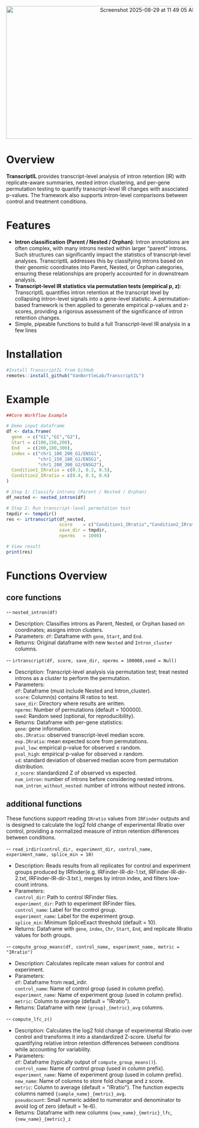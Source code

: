 
<p align="center">
  <img width="752" height="358" alt="Screenshot 2025-08-29 at 11 49 05 AM"
       src="https://github.com/user-attachments/assets/d94f2ace-ab4a-4d5c-91e0-dab35c45ce0b" />
</p>


# Overview
**TranscriptIL** provides transcript-level analysis of intron retention (IR) with replicate-aware summaries, nested intron clustering, and per-gene permutation testing to quantify transcript-level IR changes with associated p-values. The framework also supports intron-level comparisons between control and treatment conditions.

# Features
- **Intron classification (Parent / Nested / Orphan)**: Intron annotations are often complex, with many introns nested within larger “parent” introns. Such structures can significantly impact the statistics of transcript-level analyses. TranscriptIL addresses this by classifying introns based on their genomic coordinates into Parent, Nested, or Orphan categories, ensuring these relationships are properly accounted for in downstream analysis.
- **Transcript-level IR statistics via permutation tests (empirical p, z)**: TranscriptIL quantifies intron retention at the transcript level by collapsing intron-level signals into a gene-level statistic. A permutation-based framework is then applied to generate empirical p-values and z-scores, providing a rigorous assessment of the significance of intron retention changes.
- Simple, pipeable functions to build a full Transcript-level IR analysis in a few lines

# Installation
```r
#Install TranscriptIL from GitHub
remotes::install_github("VanBortleLab/TranscriptIL")
```

# Example
```r
##Core Workflow Example

# Demo input dataframe
df <- data.frame(
  gene  = c("G1","G1","G2"),
  Start = c(100,150,200),
  End   = c(200,180,300),
  index = c("chr1_100_200_G1/ENSG1",
            "chr1_150_180_G1/ENSG1",
            "chr1_200_300_G2/ENSG2"),
  Condition1_IRratio = c(0.3, 0.2, 0.5),
  Condition2_IRratio = c(0.4, 0.3, 0.6)
)

# Step 1: Classify introns (Parent / Nested / Orphan)
df_nested <- nested_intron(df)

# Step 2: Run transcript-level permutation test
tmpdir <- tempdir()
res <- irtranscript(df_nested, 
                    score    = c("Condition1_IRratio","Condition2_IRratio"), 
                    save_dir = tmpdir,
                    nperms   = 1000)

# View result
print(res)
```
# Functions Overview
## core functions
-- `nested_intron(df)`
- Description: Classifies introns as Parent, Nested, or Orphan based on coordinates; assigns intron clusters.
- Parameters:
`df`: Dataframe with `gene`, `Start`, and `End`.
- Returns: Original dataframe with new `Nested` and `Intron_cluster` columns.

-- `irtranscript(df, score, save_dir, nperms = 100000,seed = Null)`
- Description: Transcript-level analysis via permutation test; treat nested introns as a cluster to perform the permutation.
- Parameters:<br>
`df`: Dataframe (must include Nested and Intron_cluster). <br>
`score`: Column(s) contains IR ratios to test. <br>
`save_dir`: Directory where results are written. <br>
`nperms`: Number of permutations (default = 100000). <br>
`seed`: Random seed (optional, for reproducibility).<br>
- Returns: Dataframe with per-gene statistics: <br>
`gene`: gene information. <br>
`obs.IRratio`: observed transcript-level median score. <br>
`exp.IRratio`: mean expected score from permutations. <br>
`pval_low`: empirical p-value for observed ≤ random. <br>
`pval_high`: empirical p-value for observed ≥ random. <br>
`sd`: standard deviation of observed median score from permutation distribution. <br>
`z_score`: standardized Z of observed vs expected. <br>
`num_intron`: number of introns before considering nested introns. <br>
`num_intron_without_nested`: number of introns without nested introns. <br>


## additional functions
These functions support reading `IRratio` values from `IRFinder` outputs and is designed to calculate the log2 fold change of experimental IRratio over control, providing a normalized measure of intron retention differences between conditions.

-- `read_irdir(control_dir, experiment_dir, control_name, experiment_name, splice_min = 10)` 
- Description: Reads results from all replicates for control and experiment groups produced by IRfinder(e.g. IRFinder-IR-dir-1.txt, IRFinder-IR-dir-2.txt, IRFinder-IR-dir-3.txt ), merges by intron index, and filters low-count introns. <br>
- Parameters: <br>
`control_dir`: Path to control IRFinder files. <br>
`experiment_dir`: Path to experiment IRFinder files. <br>
`control_name`: Label for the control group. <br>
`experiment_name`: Label for the experiment group. <br>
`splice_min`: Minimum SpliceExact threshold (default = 10). <br>
- Returns: Dataframe with `gene`, `index`, `Chr`, `Start`, `End`, and replicate IRratio values for both groups.<br>

-- `compute_group_means(df, control_name, experiment_name, metric = "IRratio")`
- Description: Calculates replicate mean values for control and experiment. <br>
- Parameters: <br>
`df`: Dataframe from read_irdir. <br>
`control_name`: Name of control group (used in column prefix). <br>
`experiment_name`: Name of experiment group (used in column prefix). <br>
`metric`: Column to average (default = "IRratio"). <br>
- Returns: Dataframe with new `{group}_{metric}_avg` columns. <br>


-- `compute_lfc_z()`
- Description: Calculates the log2 fold change of experimental IRratio over control and transforms it into a standardized Z-score. Useful for quantifying relative intron retention differences between conditions while accounting for variability.
- Parameters: <br>
`df`: Dataframe (typically output of `compute_group_means()`). <br>
`control_name`: Name of control group (used in column prefix). <br>
`experiment_name`: Name of experiment group (used in column prefix). <br>
`new_name`: Name of columns to store fold change and z score. <br>
`metric`: Column to average (default = "IRratio"). The function expects columns named `{sample_name}_{metric}_avg`. <br>
`pseudocount`: Small numeric added to numerator and denominator to avoid log of zero (default = 1e-6).
- Returns: Dataframe with new columns `{new_name}_{metric}_lfc`, `{new_name}_{metric}_z` <br>







